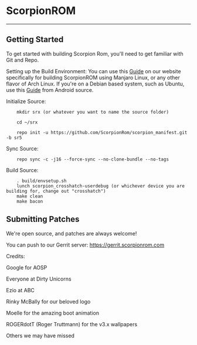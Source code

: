 # ScorpionROM
------------------

Getting Started
------------------

To get started with building Scorpion Rom, you'll need to get familiar with Git and Repo.

Setting up the Build Environment:
You can use this [Guide](https://scorpionrom.com/building-scorpionrom-with-manjaro-linux) on our website specifically for building ScorpionROM using Manjaro Linux, or any other flavor of Arch Linux.  If you're on a Debian based system, such as Ubuntu, use this [Guide](https://source.android.com/setup/build/initializing) from Android source.

Initialize Source:

        mkdir srx (or whatever you want to name the source folder)

        cd ~/srx

        repo init -u https://github.com/ScorpionRom/scorpion_manifest.git -b sr5

Sync Source:

        repo sync -c -j16 --force-sync --no-clone-bundle --no-tags

Build Source:

        . build/envsetup.sh
        lunch scorpion_crosshatch-userdebug (or whichever device you are building for, change out "crosshatch")
        make clean
        make bacon

Submitting Patches
------------------
We're open source, and patches are always welcome!

You can push to our Gerrit server: https://gerrit.scorpionrom.com


Credits:

Google for AOSP

Everyone at Dirty Unicorns

Ezio at ABC

Rinky McBally for our beloved logo

Moelle for the amazing boot animation

ROGERdotT (Roger Truttmann) for the v3.x wallpapers

Others we may have missed

